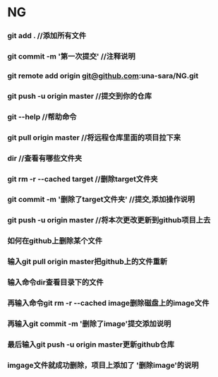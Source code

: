# NG
### git add . //添加所有文件
### git commit -m '第一次提交' //注释说明
### git remote add origin git@github.com:una-sara/NG.git
### git push -u origin master //提交到你的仓库
### git --help //帮助命令
### git pull origin master //将远程仓库里面的项目拉下来
### dir //查看有哪些文件夹
### git rm -r --cached target //删除target文件夹
### git commit -m '删除了target文件夹' //提交,添加操作说明
### git push -u origin master //将本次更改更新到github项目上去
### 如何在github上删除某个文件
### 输入git pull origin master把github上的文件重新
### 输入命令dir查看目录下的文件
### 再输入命令git rm -r --cached image删除磁盘上的image文件
### 再输入git commit -m '删除了image'提交添加说明
### 最后输入git push -u origin master更新github仓库
### imgage文件就成功删除，项目上添加了 '删除image'的说明
